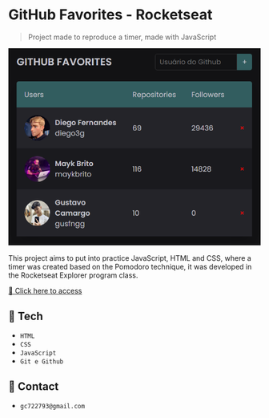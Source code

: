# GitHub Favorites - Rocketseat

> Project made to reproduce a timer, made with JavaScript

![preview](./assets/preview.png)

This project aims to put into practice JavaScript, HTML and CSS, where a timer was created based on the Pomodoro technique, it was developed in the Rocketseat Explorer program class.


[🔗 Click here to access](https://gusfngg.github.io/find-out-the-number-rocketseat/)

## 🔧 Tech

- `HTML`
- `CSS`
- `JavaScript`
- `Git e Github`

## 📧 Contact

- `gc722793@gmail.com`